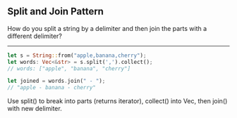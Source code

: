 ## Split and Join Pattern

How do you split a string by a delimiter and then join the parts with a different delimiter?

---

```rust
let s = String::from("apple,banana,cherry");
let words: Vec<&str> = s.split(',').collect();
// words: ["apple", "banana", "cherry"]

let joined = words.join(" - ");
// "apple - banana - cherry"
```
Use split() to break into parts (returns iterator), collect() into Vec, then join() with new delimiter.

